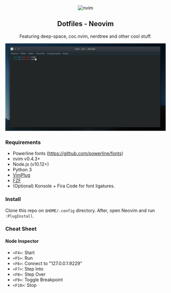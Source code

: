<p align=center>
  <img
    width=300px
    src=https://1.bp.blogspot.com/-mj7MRrXI3jg/WOTuZ5eib7I/AAAAAAAADCU/STCXhKAtVL00FndX2PgU9bBIZyV9udIngCLcB/s1600/neovim-logo-shadow.png
    alt=nvim 
  />
</p>
<h2 align=center>
Dotfiles - Neovim
</h2>

<p align=center> Featuring deep-space, coc.nvim, nerdtree and other cool stuff. </p>
<p align=center> <img src=https://raw.githubusercontent.com/jrmmendes/nvim/main/demo.gif alt=demo/> </p>

### Requirements
- Powerline fonts (https://github.com/powerline/fonts)
- nvim v0.4.3+
- Node.js (v10.12+)
- Python 3
- [VimPlug](https://github.com/junegunn/vim-plug)
- [FZF](https://github.com/junegunn/fzf)
- (Optional) Konsole + Fira Code for font ligatures.

### Install
Clone this repo on `$HOME/.config` directory. After, open Neovim and run `:PlugInstall`.

### Cheat Sheet
#### Node Inspector
* `<F4>`: Start
* `<F5>`: Run
* `<F6>`: Connect to "127.0.0.1:9229"
* `<F7>`: Step Into
* `<F8>`: Step Over
* `<F9>`: Toggle Breakpoint
* `<F10>`: Stop
